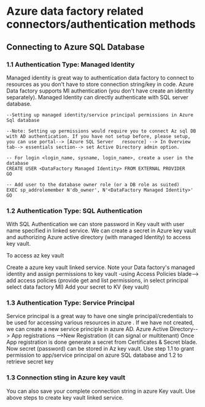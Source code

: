 # Azure data factory related connectors/authentication methods

## Connecting to Azure SQL Database

### 1.1 Authentication Type: Managed Identity

Managed identity is great way to authentication data factory to connect to resources as you don't have to store connection string/key in code. Azure Data factory supports MI authentication (you don't have create an identity separately). Managed Identity can directly authenticate with SQL server database.

    --Setting up managed identity/service principal permissions in Azure Sql database
    
    --Note: Setting up permissions would require you to connect Az sql DB with AD authentication. If you have not setup before, please setup, you can use portal--> [Azure SQL Server   resource] --> In Overview tab--> essentials section--> set Active Directory admin option.
    
    -- For login <login_name, sysname, login_name>, create a user in the database
    CREATE USER <DataFactory Managed Identity> FROM EXTERNAL PROVIDER
    GO

    -- Add user to the database owner role (or a DB role as suited)
    EXEC sp_addrolemember N'db_owner', N'<DataFactory Managed Identity>'
    GO
    
    
### 1.2 Authentication Type: SQL Authentication 

With SQL Authentication we can store password in Key vault with user name specified in linked service. We can create a secret in Azure key vault and authorizing Azure active directory (with managed Identity) to access key vault.

To access az key vault

Create a azure key vault linked service.
Note your Data factory's managed identity and assign permissions to key vault -using Access Policies blade--> add access policies (provide get and list permissions, in select principal select data factory MI)
Add your secret to KV (key vault)

### 1.3 Authentication Type: Service Principal 

Service principal is a great way to have one single principal/credentials to be used for accessing various resources in azure . If we have not created, we can create a new service principle in azure AD. Azure Active Directory--> App registrations -->New Registration (it can signal or multitenant) Once App registration is done generate a secret from Certificates & Secret blade. Now secret (password) can be stored in Az key vault. Use step 1.1 to grant permission to app/service principal on azure SQL database and 1.2 to retrieve secret key

### 1.3 Connection sting in Azure key vault

You can also save your complete connection string in azure Key vault. Use above steps to create key vault linked service.






